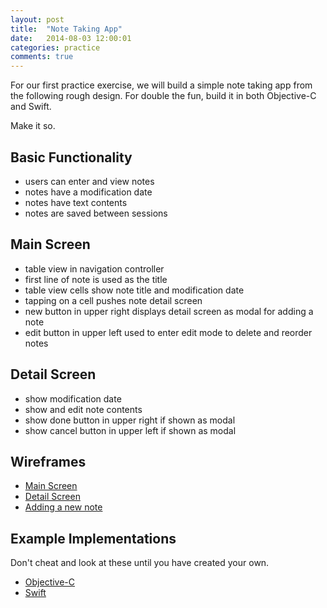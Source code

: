 ```yaml
---
layout: post
title:  "Note Taking App"
date:   2014-08-03 12:00:01
categories: practice
comments: true
---
```


For our first practice exercise, we will build a simple note taking app from the following rough design. For double the fun, build it in both Objective-C and Swift.

Make it so.

## Basic Functionality

* users can enter and view notes
* notes have a modification date
* notes have text contents
* notes are saved between sessions

## Main Screen

* table view in navigation controller
* first line of note is used as the title
* table view cells show note title and modification date
* tapping on a cell pushes note detail screen
* new button in upper right displays detail screen as modal for adding a note
* edit button in upper left used to enter edit mode to delete and reorder notes

## Detail Screen

* show modification date
* show and edit note contents
* show done button in upper right if shown as modal
* show cancel button in upper left if shown as modal

## Wireframes

* [Main Screen](/images/note-taking-app-main.jpg)
* [Detail Screen](/images/note-taking-app-detail.jpg)
* [Adding a new note](/images/note-taking-app-new-note.jpg)

## Example Implementations

Don't cheat and look at these until you have created your own.

* [Objective-C](https://github.com/iosdevpractice/NoteTakingApp_Objective-C)
* [Swift](https://github.com/iosdevpractice/NoteTakingApp_Swift)

